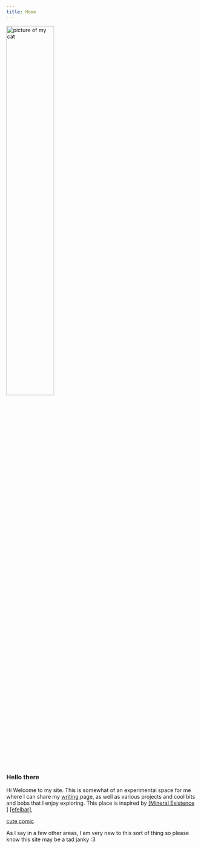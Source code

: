 ```yaml
---
title: Home
---
```


<img style="width:50%" src="images/BO.jpeg" alt="picture of my cat" />


### Hello there  
 
Hi
Welcome to my site. This is somewhat of an experimental space for me where I can share my [writing ](writing.html) page, as well as various projects and cool bits and bobs that I enjoy exploring. This place is inspired by [[Mineral Existence ]](https://mineralexistence.com) [[efelbar]](https://merveilles.town/@flbr),

[cute comic](https://questionablecontent.net)

As I say in a few other areas, I am very new to this sort of thing so please know this site may be a tad janky :3